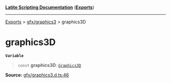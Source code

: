 [**Latite Scripting Documentation**](../../README.md) ([**Exports**](../../exports.md))

---

[Exports](../../exports.md) > [gfx/graphics3](../index.md) > graphics3D

# graphics3D

**`Variable`**

> `const` **graphics3D**: [`Graphics3D`](../interfaces/interface.Graphics3D.md)

**Source:** [gfx/graphics3.d.ts:46](https://github.com/LatiteScripting/latitescripting.github.io/blob/e10e2da/definitions/gfx/graphics3.d.ts#L46)
